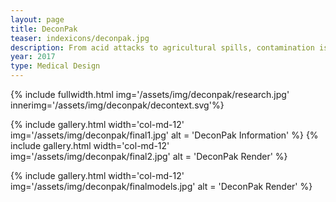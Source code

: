 ```yaml
---
layout: page
title: DeconPak
teaser: indexicons/deconpak.jpg
description: From acid attacks to agricultural spills, contamination is a major issue that is often overlooked. This design seeks to develop a more inclusive system of decontamination procedures that will take less time to carry out and ultimately save lives.
year: 2017
type: Medical Design
---
```


{% include fullwidth.html img='/assets/img/deconpak/research.jpg' innerimg='/assets/img/deconpak/decontext.svg'%}


{% include gallery.html width='col-md-12' img='/assets/img/deconpak/final1.jpg' alt = 'DeconPak Information' %}
{% include gallery.html width='col-md-12' img='/assets/img/deconpak/final2.jpg' alt = 'DeconPak Render' %}


{% include gallery.html width='col-md-12' img='/assets/img/deconpak/finalmodels.jpg' alt = 'DeconPak Render' %}